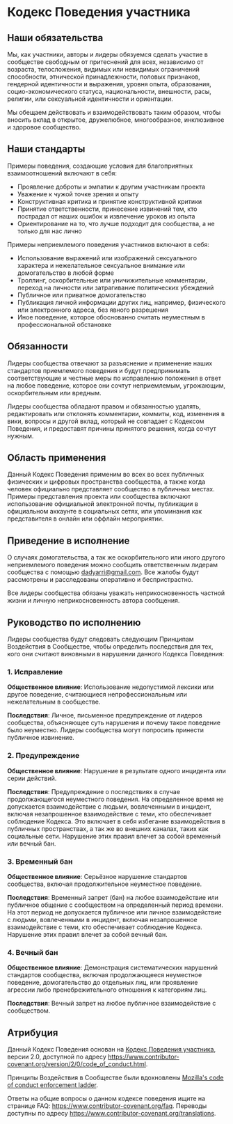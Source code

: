 # Кодекс Поведения участника

## Наши обязательства

Мы, как участники, авторы и лидеры обязуемся сделать участие в сообществе
свободным от притеснений для всех, независимо от возраста, телосложения,
видимых или невидимых ограничений способности, этнической принадлежности,
половых признаков, гендерной идентичности и выражения, уровня опыта,
образования, социо-экономического статуса, национальности, внешности,
расы, религии, или сексуальной идентичности и ориентации.

Мы обещаем действовать и взаимодействовать таким образом, чтобы вносить вклад в открытое,
дружелюбное, многообразное, инклюзивное и здоровое сообщество.

## Наши стандарты

Примеры поведения, создающие условия для благоприятных взаимоотношений включают в себя:

* Проявление доброты и эмпатии к другим участникам проекта
* Уважение к чужой точке зрения и опыту
* Конструктивная критика и принятие конструктивной критики
* Принятие ответственности, принесение извинений тем, кто пострадал от наших ошибок
  и извлечение уроков из опыта
* Ориентирование на то, что лучше подходит для сообщества, а не только для нас лично

Примеры неприемлемого поведения участников включают в себя:

* Использование выражений или изображений сексуального характера и нежелательное сексуальное внимание или домогательство в любой форме
* Троллинг, оскорбительные или уничижительные комментарии, переход на личности или затрагивание политических убеждений
* Публичное или приватное домогательство
* Публикация личной информации других лиц, например, физического или электронного адреса, без явного разрешения
* Иное поведение, которое обоснованно считать неуместным в профессиональной обстановке

## Обязанности

Лидеры сообщества отвечают за разъяснение и применение наших стандартов приемлемого
поведения и будут предпринимать соответствующие и честные меры по исправлению положения
в ответ на любое поведение, которое они сочтут неприемлемым, угрожающим, оскорбительным или вредным.

Лидеры сообщества обладают правом и обязанностью удалять, редактировать или отклонять
комментарии, коммиты, код, изменения в вики, вопросы и другой вклад, который не совпадает
с Кодексом Поведения, и предоставят причины принятого решения, когда сочтут нужным.

## Область применения

Данный Кодекс Поведения применим во всех во всех публичных физических и цифровых пространства сообщества,
а также когда человек официально представляет сообщество в публичных местах.
Примеры представления проекта или сообщества включают использование официальной электронной почты,
публикации в официальном аккаунте в социальных сетях,
или упоминания как представителя в онлайн или оффлайн мероприятии.

## Приведение в исполнение

О случаях домогательства, а так же оскорбительного или иного другого неприемлемого
поведения можно сообщить ответственным лидерам сообщества с помощью [dadyarri@gmail.com](mailto:dadyarri@gmail.com).
Все жалобы будут рассмотрены и расследованы оперативно и беспристрастно.

Все лидеры сообщества обязаны уважать неприкосновенность частной жизни и личную
неприкосновенность автора сообщения.

## Руководство по исполнению

Лидеры сообщества будут следовать следующим Принципам Воздействия в Сообществе,
чтобы определить последствия для тех, кого они считают виновными в нарушении данного Кодекса Поведения:

### 1. Исправление

**Общественное влияние**: Использование недопустимой лексики или другое поведение,
считающиеся непрофессиональным или нежелательным в сообществе.

**Последствия**: Личное, письменное предупреждение от лидеров сообщества,
объясняющее суть нарушения и почему такое поведение
было неуместно. Лидеры сообщества могут попросить принести публичное извинение.

### 2. Предупреждение

**Общественное влияние**: Нарушение в результате одного инцидента или серии действий.

**Последствия**: Предупреждение о последствиях в случае продолжающегося неуместного поведения.
На определенное время не допускается взаимодействие с людьми, вовлеченными в инцидент,
включая незапрошенное взаимодействие
с теми, кто обеспечивает соблюдение Кодекса. Это включает в себя избегание взаимодействия
в публичных пространствах, а так же во внешних каналах,
таких как социальные сети. Нарушение этих правил влечет за собой временный или вечный бан.

### 3. Временный бан

**Общественное влияние**: Серьёзное нарушение стандартов сообщества,
включая продолжительное неуместное поведение.

**Последствия**: Временный запрет (бан) на любое взаимодействие
или публичное общение с сообществом на определенный период времени.
На этот период не допускается публичное или личное взаимодействие с людьми,
вовлеченными в инцидент, включая незапрошенное взаимодействие
с теми, кто обеспечивает соблюдение Кодекса.
Нарушение этих правил влечет за собой вечный бан.

### 4. Вечный бан

**Общественное влияние**: Демонстрация систематических нарушений стандартов сообщества,
включая продолжающееся неуместное поведение, домогательство до отдельных лиц,
или проявление агрессии либо пренебрежительного отношения к категориям лиц.

**Последствия**: Вечный запрет на любое публичное взаимодействие с сообществом.

## Атрибуция

Данный Кодекс Поведения основан на [Кодекс Поведения участника][homepage],
версии 2.0, доступной по адресу
https://www.contributor-covenant.org/version/2/0/code_of_conduct.html.

Принципы Воздействия в Сообществе были вдохновлены [Mozilla's code of conduct
enforcement ladder](https://github.com/mozilla/diversity).

[homepage]: https://www.contributor-covenant.org

Ответы на общие вопросы о данном кодексе поведения ищите на странице FAQ:
https://www.contributor-covenant.org/faq. Переводы доступны по адресу
https://www.contributor-covenant.org/translations.